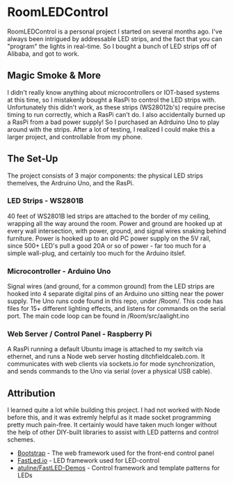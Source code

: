# RoomLEDControl

RoomLEDControl is a personal project I started on several months ago. I've always been intrigued by addressable LED strips, and the fact that you can "program" the lights in real-time. So I bought a bunch of LED strips off of Alibaba, and got to work.

## Magic Smoke & More

I didn't really know anything about microcontrollers or IOT-based systems at this time, so I mistakenly bought a RasPi to control the LED strips with. Unfortunately this didn't work, as these strips (WS28012b's) require precise timing to run correctly, which a RasPi can't do. I also accidentally burned up a RasPi from a bad power supply! So I purchased an Adrduino Uno to play around with the strips. After a lot of testing, I realized I could make this a larger project, and controllable from my phone.

## The Set-Up

The project consists of 3 major components: the physical LED strips themelves, the Ardruino Uno, and the RasPi.

### LED Strips - WS2801B

40 feet of WS2801B led strips are attached to the border of my ceiling, wrapping all the way around the room. Power and ground are hooked up at every wall intersection, with power, ground, and signal wires snaking behind furniture. Power is hooked up to an old PC power supply on the 5V rail, since 500+ LED's pull a good 20A or so of power - far too much for a simple wall-plug, and certainly too much for the Arduino itslef.

### Microcontroller - Arduino Uno

Signal wires (and ground, for a common ground) from the LED strips are hooked into 4 separate digital pins of an Arduino uno sitting near the power supply. The Uno runs code found in this repo, under /Room/. This code has files for 15+ different lighting effects, and listens for commands on the serial port. The main code loop can be found in /Room/src/aalight.ino

### Web Server / Control Panel - Raspberry Pi

A RasPi running a default Ubuntu image is attached to my switch via ethernet, and runs a Node web server hosting ditchfieldcaleb.com. It communicates with web clients via sockets.io for mode synchronization, and sends commands to the Uno via serial (over a physical USB cable).

## Attribution

I learned quite a lot while building this project. I had not worked with Node before this, and it was extremly helpful as it made socket programming pretty much pain-free. It certainly would have taken much longer without the help of other DIY-built libraries to assist with LED patterns and control schemes.

* [Bootstrap](http://getbootstrap.com/2.3.2/) - The web framework used for the front-end control panel
* [FastLed.io](https://github.com/FastLED/FastLED) - LED framework used for LED-control
* [atuline/FastLED-Demos](https://github.com/atuline/FastLED-Demos) - Control framework and template patterns for LEDs
